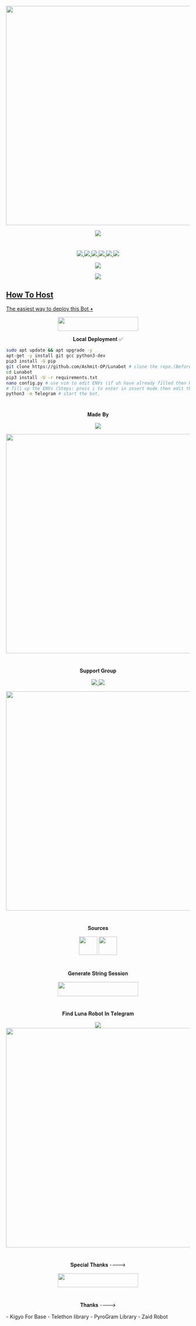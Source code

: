 <p align="center"><a href="https://github.com/Ashmit-OP/Lunabot"><img src="https://img.shields.io/badge/𝐋𝐮𝐧𝐚%20𝐑𝐨𝐛𝐨𝐭-red?&style=flat-square?&logo=github" width=600px></a></p>
<p align="center"><a href="https://github.com/Ashmit-OP/Lunabot"><img src="https://te.legra.ph/file/e9b2c24744b54352debd4.jpg"></a></p>

#

<p align="center">
<a href="https://github.com/Ashmit-OP/Lunabot/network/members"><img src="https://img.shields.io/github/forks/Ashmit-OP/Lunabot?style=social" />
<img src="https://img.shields.io/github/stars/Ashmit-OP/Lunabot?style=social" />
<img src="https://img.shields.io/github/watchers/Ashmit-OP/Lunabot?style=social" />
<a href="https://github.com/Ashmit-OP/Lunabot"><img src="https://img.shields.io/github/repo-size/Ashmit-OP/Lunabot?style=social&logo=github" />
<a href="https://perso.crans.org/besson/LICENSE.html"><img src="https://img.shields.io/badge/License-GPLv3-blue.svg?style=social&logo=github" />
<a href="https://app.codacy.com/manual/Ashmit-OP/Lunabot/dashboard"><img src="https://img.shields.io/codacy/grade/d1726ee34f964a9a9b1ac509c6d90729?color=gold&logo=github&style=social" />
</p>

<p align="center"><img src="https://github-readme-stats.vercel.app/api/pin/?username=Ashmit-OP&repo=Lunabot&theme=dark" /></a></p>
<p align="center"><a href="https://github.com/Ashmit-OP/Lunabot/"><img src="https://badges.frapsoft.com/os/v2/open-source.svg?style=social" />
</p>

## How To Host
The easiest way to deploy this Bot
•
<p align="center"><a href="https://zaid.vercel.app/"> <img src="https://img.shields.io/badge/Deploy%20To%20Heroku-black?style=for-the-badge&logo=heroku" width="220" height="38.45"/></a></p>


<p align="center">𝐋𝐨𝐜𝐚𝐥 𝐃𝐞𝐩𝐥𝐨𝐲𝐦𝐞𝐧𝐭 ✅</p>

```sh
sudo apt update && apt upgrade -y
apt-get -y install git gcc python3-dev
pip3 install -U pip
git clone https://github.com/Ashmit-OP/Lunabot # clone the repo.(Before Cloning Make Sure uh have Filled Your Vars in config.ini)
cd Lunabot
pip3 install -U -r requirements.txt
nano config.py # use vim to edit ENVs (if uh have already filled then Run start command
# fill up the ENVs (Steps: press i to enter in insert mode then edit the file. Press Esc to exit the editing mode then type :wq! and press Enter key to save the file).
python3 -m Telegram # start the bot.
```

#

<p align="center">𝐌𝐚𝐝𝐞 𝐁𝐲</p>

<p align="center">
    <a href="https://t.me/ASHMIT999"> <img src="https://img.shields.io/badge/Luna-Master-ff69b4" /> </a>
</p>
<a href="https://t.me/ASHMIT999"><img src="https://img.shields.io/badge/ITZ%20ASHMIT-gold?&style=for-the-badge&logo=telegram" width=600px></a></p>


#

<p align="center">𝐒𝐮𝐩𝐩𝐨𝐫𝐭 𝐆𝐫𝐨𝐮𝐩</p>

<p align="center">
    <a href="https://t.me/LunaxSupport"> <img src="https://img.shields.io/badge/Join-Our-green" /> <img src="https://img.shields.io/badge/Support-Group-critical" /> </a>
</p>
<a href="https://t.me/LunaxUpdates"><img src="https://img.shields.io/badge/Telegram-𝐔𝐩𝐝𝐚𝐭𝐞%20'𝐬%20𝐂𝐡𝐚𝐧𝐧𝐞𝐥%20-gold?&style=flat-square?&logo=telegram" width=600px></a></p>


#

<p align="center">𝐒𝐨𝐮𝐫𝐜𝐞𝐬</p>

<p align="center">
    <img src="https://img.shields.io/badge/Python-black" width=50px/>   <img src="https://img.shields.io/badge/Telethn-black" width=50px/>
</p>

#

<p align="center">𝐆𝐞𝐧𝐞𝐫𝐚𝐭𝐞 𝐒𝐭𝐫𝐢𝐧𝐠 𝐒𝐞𝐬𝐬𝐢𝐨𝐧</p>

<p align="center"><a href="https://t.me/StringSession_GeneratorBot"> <img src="https://img.shields.io/badge/String%20Session-black?style=for-the-badge&logo=replit" width="220" height="38.45"/></a></p>
 
#

<p align="center">𝐅𝐢𝐧𝐝 𝐋𝐮𝐧𝐚 𝐑𝐨𝐛𝐨𝐭 𝐈𝐧 𝐓𝐞𝐥𝐞𝐠𝐫𝐚𝐦

</p>

<p align="center">
    <a href="https://t.me/MissLuna_bot"><img src="https://img.shields.io/badge/Best-Bot-ff69b4" /></a>
    <a href="https://t.me/MissLuna_bot"><img src="https://img.shields.io/badge/Telegram-Luna%20Robot-gold?&style=flat-square?&logo=telegram" width=600px></a></p>
</p>

#

<p align="center">𝐒𝐩𝐞𝐜𝐢𝐚𝐥 𝐓𝐡𝐚𝐧𝐤𝐬 ----> </p>

<p align="center"><a href="https://t.me/ASHMIT"><img src="https://img.shields.io/badge/ᴛᴇʟᴇɢʀᴀᴍ-ASHMIT-black?&style=for-the-badge&logo=telegram" width="220" height="38.45"></a></p>

#


<p align="center"> 𝐓𝐡𝐚𝐧𝐤𝐬 ----> </p>
- Kigyo For Base
- Telethon library
- PyroGram Library
- Zaid Robot
